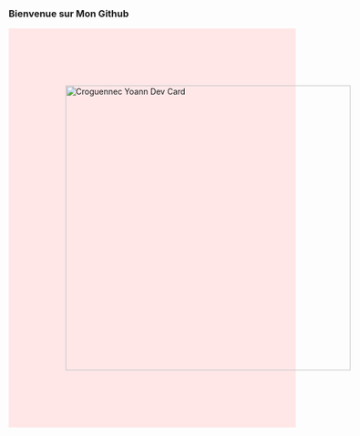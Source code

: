 ### Bienvenue sur Mon Github
<div style="background: #ffe7e8; align-items: center; display: center; justify-content: center">
<img src="https://res.cloudinary.com/dky2vpnyr/image/upload/v1677455537/MyPortfolio/Card_CroguennecYoannGithub_dxxcy8.svg" style="margin: 50px; padding: 50px" width="500" alt="Croguennec Yoann Dev Card"/>
</div>


